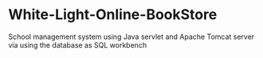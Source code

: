 # White-Light-Online-BookStore

School management system using Java servlet and Apache Tomcat server via using the database as SQL workbench
